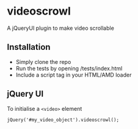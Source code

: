 videoscrowl
===========

A jQueryUI plugin to make video scrollable

Installation
------------

 +   Simply clone the repo
 +   Run the tests by opening /tests/index.html
 +   Include a script tag in your HTML/AMD loader

jQuery UI
---------

To initialise a `<video>` element

    jQuery('#my_video_object').videoscrowl();